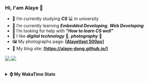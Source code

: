 ### Hi, **I'am Alaye** 👋

- 📖 I’m currently studying ***CS*** 💻 in university
- 🌱 I’m currently learning ***Embedded Developing***, ***Web Developing***
- 🤔 I’m looking for help with ***"How to learn CS well"***
- 🤩 I like ***digital technology*** 📱, ***photography*** 📸
- 🖼️ My photographs page: **[[AlayeVast 500px](https://500px.com.cn/AlayeVast)]**
- 📰 My blog site: **[https://alaye-dong.github.io/]**

<!--
[![Alaye's GitHub stats](https://github-readme-stats.vercel.app/api?username=Alaye-Dong&custom_title=Alaye%20Dong`s%20GitHub%20stats&show_icons=true&rank_icon=percentile&theme=transparent&include_all_commits=true&count_private=true)](https://github.com/anuraghazra/github-readme-stats) 
[![Top Langs](https://github-readme-stats.vercel.app/api/top-langs/?username=Alaye-Dong\&layout=compact&theme=transparent)](https://github.com/anuraghazra/github-readme-stats)
-->
<a href="https://github.com/anuraghazra/github-readme-stats">
  <img height=200 align="center" src="https://github-readme-stats.vercel.app/api?username=Alaye-Dong&custom_title=Alaye%20Dong`s%20GitHub%20stats&show_icons=true&rank_icon=percentile&theme=transparent&include_all_commits=true&count_private=true" />
</a>
<a href="https://github.com/anuraghazra/convoychat">
  <img height=200 align="center" src="https://github-readme-stats.vercel.app/api/top-langs/?username=Alaye-Dong&layout=compact&theme=transparent&include_all_commits=true&count_private=true&langs_count=8&card_width=300" />
</a>

<br />
<br />

<div style="display:none"> 
  <img src="https://visitor-badge.laobi.icu/badge?page_id=Alaye-Dong.Alaye-Dong"/>
</div>
<br />

<details>	
  <summary><b> ⌚ My WakaTime Stats </b></summary>

<br />

<!--START_SECTION:waka-->
![Code Time](http://img.shields.io/badge/Code%20Time-84%20hrs%203%20mins-blue)

![Profile Views](http://img.shields.io/badge/Profile%20Views-0-blue)

![Lines of code](https://img.shields.io/badge/From%20Hello%20World%20I%27ve%20Written-758.6%20thousand%20lines%20of%20code-blue)

**🐱 My GitHub Data** 

> 📦 33.4 kB Used in GitHub's Storage 
 > 
> 🚫 Not Opted to Hire
 > 
> 📜 10 Public Repositories 
 > 
> 🔑 4 Private Repositories 
 > 
**I'm a Night 🦉** 

```text
🌞 Morning                45 commits          █░░░░░░░░░░░░░░░░░░░░░░░░   05.69 % 
🌆 Daytime                289 commits         █████████░░░░░░░░░░░░░░░░   36.54 % 
🌃 Evening                296 commits         █████████░░░░░░░░░░░░░░░░   37.42 % 
🌙 Night                  161 commits         █████░░░░░░░░░░░░░░░░░░░░   20.35 % 
```
📅 **I'm Most Productive on Sunday** 

```text
Monday                   114 commits         ████░░░░░░░░░░░░░░░░░░░░░   14.41 % 
Tuesday                  91 commits          ███░░░░░░░░░░░░░░░░░░░░░░   11.50 % 
Wednesday                94 commits          ███░░░░░░░░░░░░░░░░░░░░░░   11.88 % 
Thursday                 111 commits         ████░░░░░░░░░░░░░░░░░░░░░   14.03 % 
Friday                   93 commits          ███░░░░░░░░░░░░░░░░░░░░░░   11.76 % 
Saturday                 103 commits         ███░░░░░░░░░░░░░░░░░░░░░░   13.02 % 
Sunday                   185 commits         ██████░░░░░░░░░░░░░░░░░░░   23.39 % 
```


📊 **This Week I Spent My Time On** 

```text
💬 Programming Languages: 
Vue.js                   7 hrs 31 mins       ████████████░░░░░░░░░░░░░   49.42 % 
TypeScript               5 hrs 47 mins       ██████████░░░░░░░░░░░░░░░   38.12 % 
HTML                     1 hr 11 mins        ██░░░░░░░░░░░░░░░░░░░░░░░   07.87 % 
Markdown                 29 mins             █░░░░░░░░░░░░░░░░░░░░░░░░   03.22 % 
SCSS                     4 mins              ░░░░░░░░░░░░░░░░░░░░░░░░░   00.54 % 

🔥 Editors: 
VS Code                  15 hrs 12 mins      █████████████████████████   100.00 % 

🐱‍💻 Projects: 
vue3_admin_template      13 hrs 29 mins      ██████████████████████░░░   88.74 % 
FrontEnd_Class           1 hr 3 mins         ██░░░░░░░░░░░░░░░░░░░░░░░   06.99 % 
vue3_admin_template-bj1-m38 mins             █░░░░░░░░░░░░░░░░░░░░░░░░   04.27 % 
```

**I Mostly Code in C** 

```text
C                        7 repos             ████████████░░░░░░░░░░░░░   46.67 % 
TypeScript               2 repos             ███░░░░░░░░░░░░░░░░░░░░░░   13.33 % 
C++                      2 repos             ███░░░░░░░░░░░░░░░░░░░░░░   13.33 % 
SCSS                     1 repo              ██░░░░░░░░░░░░░░░░░░░░░░░   06.67 % 
Python                   1 repo              ██░░░░░░░░░░░░░░░░░░░░░░░   06.67 % 
```



**Timeline**

![Lines of Code chart](https://raw.githubusercontent.com/Alaye-Dong/Alaye-Dong/main/assets/bar_graph.png)


 Last Updated on 30/09/2024 18:45:45 UTC
<!--END_SECTION:waka-->

</details>
